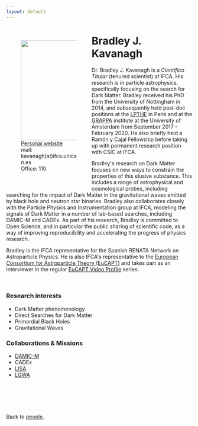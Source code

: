 ```yaml
---
layout: default
---
```




<p style="float: left; width: 30%; margin:40px"><img src="{{site.url}}/assets/imgs/People/kavanaghbj.jpg" style="width:250px;height:270px;"> <a href="https://www.bradkav.net">Personal website</a> <br> mail: kavanagh(at)ifca.unican.es <br> Office: 110</p>

# Bradley J. Kavanagh

Dr. Bradley J. Kavanagh is a *Científico Titular* (tenured scientist) at IFCA. His research is in particle astrophysics, specifically focusing on the search for Dark Matter. Bradley received his PhD from the University of Nottingham in 2014, and subsequently held post-doc positions at the [LPTHE](http://www.lpthe.jussieu.fr) in Paris and at the [GRAPPA](https://iop.fnwi.uva.nl/grappa/) institute at the University of Amsterdam from September 2017 - February 2020. He also briefly held a Ramón y Cajal Fellowship before taking up with permanent research position with CSIC at IFCA.

Bradley's research on Dark Matter focuses on new ways to constrain the properties of this elusive substance. This includes a range of astrophysical and cosmological probes, including searching for the impact of Dark Matter in the gravitational waves emitted by black hole and neutron star binaries. Bradley also collaborates closely with the Particle Physics and Instrumentation group at IFCA, modeling the signals of Dark Matter in a number of lab-based searches, including DAMIC-M and CADEx. As part of his research, Bradley is committed to Open Science, and in particular the public sharing of scientific code, as a way of improving reproducibility and accelerating the progress of physics research.

Bradley is the IFCA representative for the Spanish RENATA Network on Astroparticle Physics. He is also IFCA's representative to the [European Consortium for Astroparticle Theory (EuCAPT)](https://www.eucapt.org) and takes part as an interviewer in the regular [EuCAPT Video Profile](https://www.eucapt.org/profiles) series.


<br>


### Research interests

- Dark Matter phenomenology
- Direct Searches for Dark Matter
- Primordial Black Holes
- Gravitational Waves


### Collaborations & Missions

- [DAMIC-M](https://damic.uchicago.edu/index.php)
- CADEx
- [LISA](https://lisa.nasa.gov/)
- [LGWA](http://lgwa.unicam.it/)


<br>
<br>
<br>
<br>

Back to [people]({{site.url}}/people).